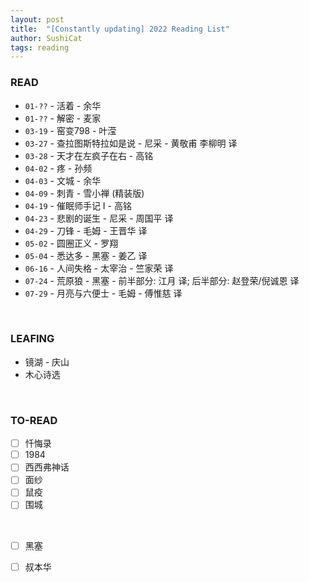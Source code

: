 ```yaml
---
layout: post
title:  "[Constantly updating] 2022 Reading List"
author: SushiCat
tags: reading
---
```


### READ
- `01-??` - 活着 - 余华
- `01-??` - 解密 - 麦家
- `03-19` - 窑变798 - 叶滢
- `03-27` - 查拉图斯特拉如是说 - 尼采 - 黄敬甫 李柳明 译
- `03-28` - 天才在左疯子在右 - 高铭
- `04-02` - 疼 - 孙频
- `04-03` - 文城 - 余华
- `04-09` - 刺青 - 雪小禅 (精装版)
- `04-19` - 催眠师手记 I - 高铭
- `04-23` - 悲剧的诞生 - 尼采 - 周国平 译
- `04-29` - 刀锋 - 毛姆 - 王晋华 译
- `05-02` - 圆圈正义 - 罗翔
- `05-04` - 悉达多 - 黑塞 - 姜乙 译
- `06-16` - 人间失格 - 太宰治 - 竺家荣 译
- `07-24` - 荒原狼 - 黑塞 - 前半部分: 江月 译; 后半部分: 赵登荣/倪诚恩 译
- `07-29` - 月亮与六便士 - 毛姆 - 傅惟慈 译 

<br>

### LEAFING
- 镜湖 - 庆山
- 木心诗选

<br>

### TO-READ
- [ ] 忏悔录
- [ ] 1984
- [ ] 西西弗神话
- [ ] 面纱
- [ ] 鼠疫
- [ ] 围城

<br>

- [ ] 黑塞
- [ ] 叔本华

